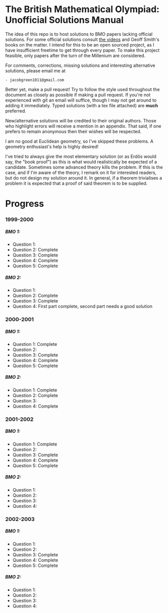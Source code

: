 # The British Mathematical Olympiad: Unofficial Solutions Manual

The idea of this repo is to host solutions to BMO papers lacking official solutions. For some official solutions consult [the videos](https://bmos.ukmt.org.uk/solutions/) and Geoff Smith's books on the matter. I intend for this to be an open sourced project, as I have insufficient freetime to get through every paper. To make this project feasible, only papers after the turn of the Millenium are considered. 

For comments, corrections, missing solutions and interesting alternative solutions, please email me at

    - jacobgreen1011@gmail.com

Better yet, make a pull request! Try to follow the style used throughout the document as closely as possible if making a pull request. If you're not experienced with git an email will suffice, though I may not get around to adding it immediately. Typed solutions (with a tex file attached) are **much** preferred.

New/alternative solutions will be credited to their original authors. Those who highlight errors will receive a mention in an appendix. That said, if one prefers to remain anonymous then their wishes will be respected. 

I am no good at Euclidean geometry, so I've skipped these problems. A geometry enthusiast's help is highly desired!

I've tried to always give the most elementary solution (or as Erdős would say, the "book proof") as this is what would realistically be expected of a candidate. Sometimes some advanced theory kills the problem. If this is the case, and if I'm aware of the theory, I remark on it for interested readers, but do not design my solution around it. In general, if a theorem trivialises a problem it is expected that a proof of said theorem is to be supplied. 

# Progress

### 1999-2000

##### BMO 1:
- Question 1: 
- Question 2: Complete
- Question 3: Complete
- Question 4: Complete
- Question 5: Complete

##### BMO 2: 
- Question 1:   
- Question 2: Complete
- Question 3: Complete
- Question 4: First part complete, second part needs a good solution

### 2000-2001

##### BMO 1:
- Question 1: Complete
- Question 2: 
- Question 3: Complete
- Question 4: Complete
- Question 5: Complete

##### BMO 2: 
- Question 1: Complete
- Question 2: Complete
- Question 3: 
- Question 4: Complete

### 2001-2002

##### BMO 1:
- Question 1: Complete
- Question 2:
- Question 3: Complete
- Question 4: Complete
- Question 5: Complete

##### BMO 2: 
- Question 1:
- Question 2: 
- Question 3: 
- Question 4:

### 2002-2003

##### BMO 1:
- Question 1: 
- Question 2:
- Question 3: Complete
- Question 4: Complete
- Question 5: Complete

##### BMO 2: 
- Question 1:
- Question 2: 
- Question 3: 
- Question 4:
